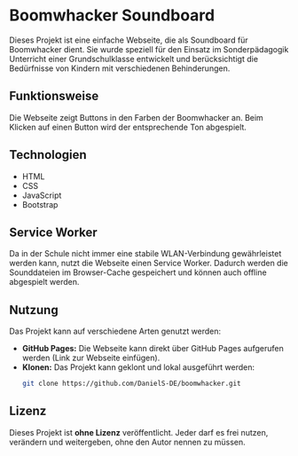 # Boomwhacker Soundboard

Dieses Projekt ist eine einfache Webseite, die als Soundboard für Boomwhacker dient. Sie wurde speziell für den Einsatz im Sonderpädagogik Unterricht einer Grundschulklasse entwickelt und berücksichtigt die Bedürfnisse von Kindern mit verschiedenen Behinderungen.

## Funktionsweise

Die Webseite zeigt Buttons in den Farben der Boomwhacker an. Beim Klicken auf einen Button wird der entsprechende Ton abgespielt.

## Technologien

- HTML
- CSS
- JavaScript
- Bootstrap

## Service Worker

Da in der Schule nicht immer eine stabile WLAN-Verbindung gewährleistet werden kann, nutzt die Webseite einen Service Worker. Dadurch werden die Sounddateien im Browser-Cache gespeichert und können auch offline abgespielt werden.

## Nutzung

Das Projekt kann auf verschiedene Arten genutzt werden:

- **GitHub Pages:** Die Webseite kann direkt über GitHub Pages aufgerufen werden (Link zur Webseite einfügen).
- **Klonen:** Das Projekt kann geklont und lokal ausgeführt werden:
  ```bash
  git clone https://github.com/DanielS-DE/boomwhacker.git
  ```

## Lizenz

Dieses Projekt ist **ohne Lizenz** veröffentlicht. Jeder darf es frei nutzen, verändern und weitergeben, ohne den Autor nennen zu müssen.
